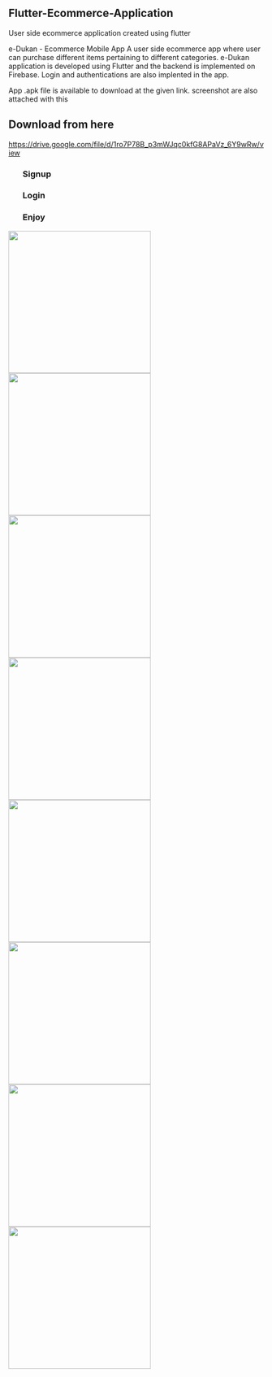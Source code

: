 
<p float-"left">
<h2>Flutter-Ecommerce-Application</h2>
</p>

User side ecommerce application created using flutter

e-Dukan - Ecommerce Mobile App A user side ecommerce app where user can purchase different
items pertaining to different categories. e-Dukan application is developed using Flutter 
and the backend is implemented on Firebase. Login and authentications are also implented in the app.

App .apk file is available to download at the given link. screenshot are also attached with this

<p float-"left">
<h2>Download from here</h2>
</p>

https://drive.google.com/file/d/1ro7P78B_p3mWJqc0kfG8APaVz_6Y9wRw/view


<p float-"left">
<h3><ol>Signup</ol></h3>
<h3><ol>Login</ol></h3>
<h3><ol>Enjoy</ol></h3>
</p>

<p float="left">
  <img src="https://lh3.googleusercontent.com/drive-viewer/AFDK6gOI2Kw10TvXRCA8U9GRFJJlxGUq25xoJqQIt9ELiBruOrA5rsLeDlFWG30ZhGjv72oOItTqb886i2EDLYzU261TF6_9zw=w1366-h615" width="280" />
  <img src="https://lh3.googleusercontent.com/drive-viewer/AFDK6gNDdqfBxz_SsbBz6BM7DI1llQUqxkBJyJDfS7zVCfG8fztS_3OSnetLn6PQDTdldrDd96CvBZAubX1qHoSJB6BkYsc8=w1366-h615" width="280" /> 
  <img src="https://lh3.googleusercontent.com/drive-viewer/AFDK6gNLwXlPkQz0acbtjDnQnvN2qPsKsXINxmB-NMb3R-DHbUUZVqQU8BkJfebv-EBaCpnc26ChZdHK4YKIxToB462JGQ2mJw=w1366-h615" width="280" />
  <img src="https://lh3.googleusercontent.com/drive-viewer/AFDK6gM_kdM2i6WgecIRyYWIq2jQJs71GosWU2LgJo8U_HfGu9lar6Wci5rQfkfqoYPi56iNU6yIDg_JcWaSi2k-MZs4EB7jWg=w1366-h615" width="280" />
  <img src="https://lh3.googleusercontent.com/drive-viewer/AFDK6gORJCmGrAgWbVMio2al34BY1Y6nJ4v1VWozowBi_6IChGO4esyXEGAaHMNtp_xo4HfajNSBcz80po7vvDNoXoz7PLm1Tw=w1366-h615" width="280" />
  <img src="https://lh3.googleusercontent.com/drive-viewer/AFDK6gMPSslisenlpr1X3s4vV5EGikUd8Uc9O4jtYEBKqjhWR9BHfsD3y1Of4w19fJq1U8uRPOjyCs5EawoYhJ55v3oM6MJPlw=w1366-h615" width="280" />
  <img src="https://lh3.googleusercontent.com/drive-viewer/AFDK6gPZ5cFUMGfdCaBB-dpIVfUL-cmPvGiGR5WviQ5p4vnu0cYgg039HQ7dmwchHhAj3BLzmLyswVAxhYKPLpMXwIZ6IBVgoA=w1366-h615" width="280" />
  <img src="https://lh3.googleusercontent.com/drive-viewer/AFDK6gM2kUNi6-aiJ5KLZD4L_NIILBNPiMtMYtDaNFsnsPzgytMYWRehHk23-l2QffwTFRapRo9PEqrVV92qCBW_AIc8NrGxww=w1366-h615" width="280" />
</p>



